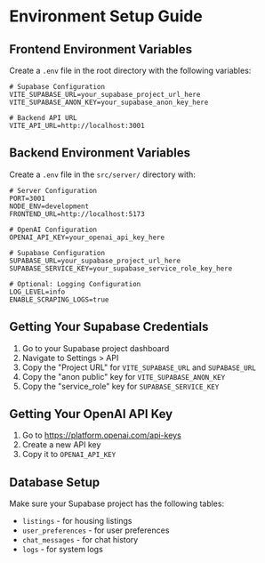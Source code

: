 # Environment Setup Guide

## Frontend Environment Variables

Create a `.env` file in the root directory with the following variables:

```env
# Supabase Configuration
VITE_SUPABASE_URL=your_supabase_project_url_here
VITE_SUPABASE_ANON_KEY=your_supabase_anon_key_here

# Backend API URL
VITE_API_URL=http://localhost:3001
```

## Backend Environment Variables

Create a `.env` file in the `src/server/` directory with:

```env
# Server Configuration
PORT=3001
NODE_ENV=development
FRONTEND_URL=http://localhost:5173

# OpenAI Configuration
OPENAI_API_KEY=your_openai_api_key_here

# Supabase Configuration
SUPABASE_URL=your_supabase_project_url_here
SUPABASE_SERVICE_KEY=your_supabase_service_role_key_here

# Optional: Logging Configuration
LOG_LEVEL=info
ENABLE_SCRAPING_LOGS=true
```

## Getting Your Supabase Credentials

1. Go to your Supabase project dashboard
2. Navigate to Settings > API
3. Copy the "Project URL" for `VITE_SUPABASE_URL` and `SUPABASE_URL`
4. Copy the "anon public" key for `VITE_SUPABASE_ANON_KEY`
5. Copy the "service_role" key for `SUPABASE_SERVICE_KEY`

## Getting Your OpenAI API Key

1. Go to https://platform.openai.com/api-keys
2. Create a new API key
3. Copy it to `OPENAI_API_KEY`

## Database Setup

Make sure your Supabase project has the following tables:

- `listings` - for housing listings
- `user_preferences` - for user preferences
- `chat_messages` - for chat history
- `logs` - for system logs